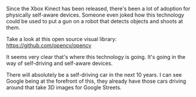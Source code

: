 Since the Xbox Kinect has been released, there's been a lot of adoption for physically self-aware devices. Someone even joked how this technology could be used to put a gun on a robot that detects objects and shoots at them. 

Take a look at this open source visual library: https://github.com/opencv/opencv

It seems very clear that's where this technology is going. It's going in the way of self-driving and self-aware devices.

There will absolutely be a self-driving car in the next 10 years. I can see Google being at the forefront of this, they already have those cars driving around that take 3D images for Google Streets.

